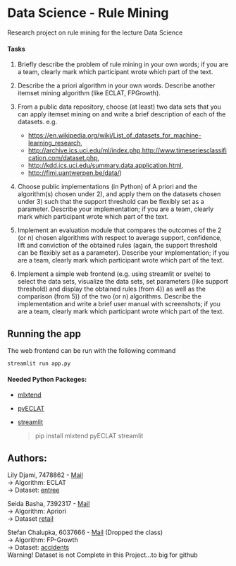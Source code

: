 # Data Science - Rule Mining
Research project on rule mining for the lecture Data Science


#### Tasks
1) Briefly describe the problem of rule mining in your own words; if you are a team, clearly mark which participant wrote which part of the text.

2) Describe the a priori algorithm in your own words. Describe another itemset mining algorithm (like ECLAT, FPGrowth).

3) From a public data repository, choose (at least) two data sets that you can apply itemset mining on and write a brief description of each of the datasets.
   e.g. 
    - https://en.wikipedia.org/wiki/List_of_datasets_for_machine-learning_research, 
    - http://archive.ics.uci.edu/ml/index.php,http://www.timeseriesclassification.com/dataset.php, 
    - http://kdd.ics.uci.edu/summary.data.application.html, 
    - http://fimi.uantwerpen.be/data/) <br/>
  
  
4) Choose public implementations (in Python) of A priori and the algorithm(s) chosen under 2), and apply them on the datasets chosen under 3) such that the support threshold     can be flexibly set as a parameter. Describe your implementation; if you are a team, clearly mark which participant wrote which part of the text.

5) Implement an evaluation module that compares the outcomes of the 2 (or n) chosen algorithms with respect to average support, confidence, lift and conviction of the obtained   rules (again, the support threshold can be flexibly set as a parameter). Describe your implementation; if you are a team, clearly mark which participant wrote which part of     the text.

6) Implement a simple web frontend (e.g. using streamlit or svelte) to select the data sets, visualize the data sets, set parameters (like support threshold) and display the     obtained rules (from 4)) as well as the comparison (from 5)) of the two (or n) algorithms. Describe the implementation and write a brief user manual with screenshots; if you   are a team, clearly mark which participant wrote which part of the text.

## Running the app

The web frontend can be run with the following command

```
streamlit run app.py
```


#### Needed Python Packeges:
- [mlxtend](https://github.com/rasbt/mlxtend) 
- [pyECLAT](https://github.com/jeffrichardchemistry/pyECLAT)
- [streamlit](https://streamlit.io)

  > pip install mlxtend pyECLAT streamlit <br/>

## Authors:
Lily Djami, 7478862        - [Mail](mailto://lily.djami@stud.uni-frankfurt.de)<br/>
-> Algorithm:  ECLAT<br/>
-> Dataset:    [entree](http://kdd.ics.uci.edu/databases/entree/entree.html)
  
Seida Basha, 7392317       - [Mail](mailto://s.basha@stud.uni-frankfurt.de)<br/>
-> Algorithm:  Apriori<br/> 
-> Dataset     [retail](http://archive.ics.uci.edu/ml/datasets/Online+Retail)

Stefan Chalupka, 6037666   - [Mail](mailto://s7021955@stud.uni-frankfurt.de) (Dropped the class)<br/>
 -> Algorithm:  FP-Growth<br/>
 -> Dataset:    [accidents](http://fimi.uantwerpen.be/data/accidents.dat)<br/>
 Warning! Dataset is not Complete in this Project...to big for github
